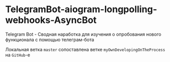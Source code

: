 # TelegramBot-aiogram-longpolling-webhooks-AsyncBot
Telegram Bot - Сводная наработка для изучения о опробования нового функционала с помощью телеграм-бота

Локальная ветка `master` сопоставлена ветке `myOwnDevelopingOnTheProcess` на `GitHub`-е
